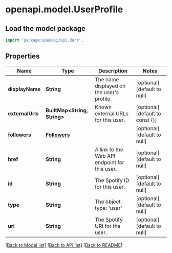 # openapi.model.UserProfile

## Load the model package
```dart
import 'package:openapi/api.dart';
```

## Properties
Name | Type | Description | Notes
------------ | ------------- | ------------- | -------------
**displayName** | **String** | The name displayed on the user&#39;s profile. | [optional] [default to null]
**externalUrls** | **BuiltMap&lt;String, String&gt;** | Known external URLs for this user. | [optional] [default to const {}]
**followers** | [**Followers**](Followers.md) |  | [optional] [default to null]
**href** | **String** | A link to the Web API endpoint for this user. | [optional] [default to null]
**id** | **String** | The Spotify ID for this user. | [optional] [default to null]
**type** | **String** | The object type: &#39;user&#39; | [optional] [default to null]
**uri** | **String** | The Spotify URI for the user. | [optional] [default to null]

[[Back to Model list]](../README.md#documentation-for-models) [[Back to API list]](../README.md#documentation-for-api-endpoints) [[Back to README]](../README.md)


